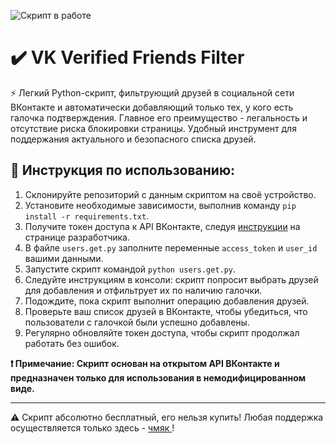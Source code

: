 ![Скрипт в работе](https://s1.hostingkartinok.com/uploads/images/2023/07/14c4d3fe661c6a11cde945dd7161648d.png)

# ✔️ VK Verified Friends Filter

⚡ Легкий Python-скрипт, фильтрующий друзей в социальной сети ВКонтакте и автоматически добавляющий только тех, у кого есть галочка подтверждения. Главное его преимущество - легальность и отсутствие риска блокировки страницы. Удобный инструмент для поддержания актуального и безопасного списка друзей.

## 🧻 Инструкция по использованию:

1. Склонируйте репозиторий с данным скриптом на своё устройство.
2. Установите необходимые зависимости, выполнив команду `pip install -r requirements.txt`.
3. Получите токен доступа к API ВКонтакте, следуя [инструкции](https://dev.vk.com/mini-apps/getting-started) на странице разработчика.
4. В файле `users.get.py` заполните переменные `access_token` и `user_id` вашими данными.
5. Запустите скрипт командой `python users.get.py`.
6. Следуйте инструкциям в консоли: скрипт попросит выбрать друзей для добавления и отфильтрует их по наличию галочки.
7. Подождите, пока скрипт выполнит операцию добавления друзей.
8. Проверьте ваш список друзей в ВКонтакте, чтобы убедиться, что пользователи с галочкой были успешно добавлены.
9. Регулярно обновляйте токен доступа, чтобы скрипт продолжал работать без ошибок.

__❗ Примечание: Скрипт основан на открытом API ВКонтакте и предназначен только для использования в немодифицированном виде.__

---
⚠️ Скрипт абсолютно бесплатный, его нельзя купить! Любая поддержка осуществляется только здесь - [ чмяк ](https://t.me/Epfully)!
